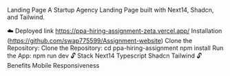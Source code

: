 Landing Page
A Startup Agency Landing Page built with Next14, Shadcn, and Tailwind.

☁️ Deployed link
https://ppa-hiring-assignment-zeta.vercel.app/
Installation
(https://github.com/swap775599/Assignment-website)
Clone the Repository:
Clone the Repository:
cd ppa-hiring-assignment
npm install
Run the App:
npm run dev
🔓 Stack
Next14
Typescript
Shadcn
Tailwind
🔓 Benefits
Mobile Responsiveness
